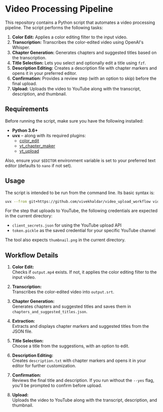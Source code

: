 
# Video Processing Pipeline

This repository contains a Python script that automates a video processing pipeline. The script performs the following tasks:

1. **Color Edit:** Applies a color editing filter to the input video.
2. **Transcription:** Transcribes the color-edited video using OpenAI's Whisper.
3. **Chapter Generation:** Generates chapters and suggested titles based on the transcription.
4. **Title Selection:** Lets you select and optionally edit a title using `fzf`.
5. **Description Editing:** Creates a description file with chapter markers and opens it in your preferred editor.
6. **Confirmation:** Provides a review step (with an option to skip) before the final upload.
7. **Upload:** Uploads the video to YouTube along with the transcript, description, and thumbnail.

## Requirements

Before running the script, make sure you have the following installed:

- **Python 3.6+**
- **uvx** – along with its required plugins:
  - [color_edit](https://github.com/vivekhaldar/color_edit)
  - [yt_chapter_maker](https://github.com/vivekhaldar/yt_chapter_maker)
  - [yt_upload](https://github.com/vivekhaldar/yt_upload)

Also, ensure your `$EDITOR` environment variable is set to your preferred text editor (defaults to `nano` if not set).


## Usage

The script is intended to be run from the command line. Its basic syntax is:

```bash
uvx --from git+https://github.com/vivekhaldar/video_upload_workflow video_upload_workflow input_video.mp4
```

For the step that uploads to YouTube, the following credentials are expected in the current directory:
- `client_secrets.json` for using the YouTube upload API
- `token.pickle` as the saved credential for your specific YouTube channel

The tool also expects `thumbnail.png` in the current directory.

## Workflow Details

1. **Color Edit:**  
   Checks if `output.mp4` exists. If not, it applies the color editing filter to the input video.

2. **Transcription:**  
   Transcribes the color-edited video into `output.srt`.

3. **Chapter Generation:**  
   Generates chapters and suggested titles and saves them in `chapters_and_suggested_titles.json`.

4. **Extraction:**  
   Extracts and displays chapter markers and suggested titles from the JSON file.

5. **Title Selection:**  
   Choose a title from the suggestions, with an option to edit.

6. **Description Editing:**  
   Creates `description.txt` with chapter markers and opens it in your editor for further customization.

7. **Confirmation:**  
   Reviews the final title and description. If you run without the `--yes` flag, you'll be prompted to confirm before upload.

8. **Upload:**  
   Uploads the video to YouTube along with the transcript, description, and thumbnail.

